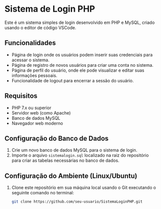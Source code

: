 # Sistema de Login PHP

Este é um sistema simples de login desenvolvido em PHP e MySQL, criado usando o editor de código VSCode.

## Funcionalidades

- Página de login onde os usuários podem inserir suas credenciais para acessar o sistema.
- Página de registro de novos usuários para criar uma conta no sistema.
- Página de perfil do usuário, onde ele pode visualizar e editar suas informações pessoais.
- Funcionalidade de logout para encerrar a sessão do usuário.

## Requisitos

- PHP 7.x ou superior
- Servidor web (como Apache)
- Banco de dados MySQL
- Navegador web moderno 

## Configuração do Banco de Dados

1. Crie um novo banco de dados MySQL para o sistema de login.
2. Importe o arquivo `sistemalogin.sql` localizado na raiz do repositório para criar as tabelas necessárias no banco de dados.

## Configuração do Ambiente (Linux/Ubuntu)

1. Clone este repositório em sua máquina local usando o Git executando o seguinte comando no terminal:

   ```bash
   git clone https://github.com/seu-usuario/SistemaLoginPHP.git
